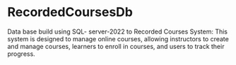 # RecordedCoursesDb
Data base build using SQL- server-2022 to Recorded Courses System: This system is designed to manage online courses, allowing instructors to create and manage courses, learners to enroll in courses, and users to track their progress. 
